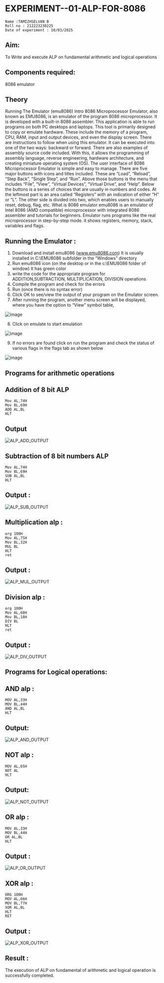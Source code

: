 # EXPERIMENT--01-ALP-FOR-8086
```
Name :TAMIZHSELVAN B
Roll no : 212223230225
Date of experiment : 10/03/2025
```

## Aim:
To Write and execute ALP on fundamental arithmetic and logical operations
## Components required:
8086  emulator 
## Theory 
Running The Emulator (emu8086) Intro 8086 Microprocessor Emulator, also known as EMU8086, is an emulator of the program 8086 microprocessor. It is developed with a built-in 8086 assembler. This application is able to run programs on both PC desktops and laptops. This tool is primarily designed to copy or emulate hardware. These include the memory of a program, CPU, RAM, input and output devices, and even the display screen. There are instructions to follow when using this emulator. It can be executed into one of the two ways: backward or forward. There are also examples of assembly source code included. With this, it allows the programming of assembly language, reverse engineering, hardware architecture, and creating miniature operating system (OS). The user interface of 8086 Microprocessor Emulator is simple and easy to manage. There are five major buttons with icons and titles included. These are “Load”, “Reload”, “Step Back”, “Single Step”, and “Run”. Above those buttons is the menu that includes “File”, “View”, “Virtual Devices”, “Virtual Drive”, and “Help”. Below the buttons is a series of choices that are usually in numbers and codes. At the leftmost part is an area called “Registers” with an indication of either “H” or “L”. The other side is divided into two, which enables users to manually reset, debug, flag, etc. What is 8086 emulator emu8086 is an emulator of Intel 8086 (AMD compatible) microprocessor with integrated 8086 assembler and tutorials for beginners. Emulator runs programs like the real microprocessor in step-by-step mode. it shows registers, memory, stack, variables and flags.


 ## Running the Emulator :
1.	Download and install emu8086 (www.emu8086.com) It is usually installed in C:\EMU8086 subfolder in the “Windows” directory
2.	Run  emu8086 icon (on the desktop or in the c:\EMU8086 folder of window) It has green color 
3.	write the code for the appropriate program for ADDITION,SUBTRACTION, MULTIPLICATION,  DIVISION operations 
4.	 Compile the program and check for the errors 
5.	Run (once there is no syntax error) 
6.	Click OK to see/view the output of your program on the Emulator screen. 
7.	After running the program, another menu screen will be displayed, where you have the option to “View” symbol table,

   
![image](https://user-images.githubusercontent.com/36288975/189273263-d65baae9-4b8f-4723-afb3-c0ffa4052b04.png)


8.	Click on emulate to start emulation 


![image](https://user-images.githubusercontent.com/36288975/189273273-9bb36ec1-e2e8-4892-8d35-37707332bfdc.png)


9.	If no errors are found click on run the program and check the status of various flags in the flags tab as shown below 

![image](https://user-images.githubusercontent.com/36288975/189273277-113a2a33-4a40-4ff8-95a5-ecd3a1f504fe.png)


## Programs for arithmetic  operations

## Addition  of 8 bit ALP 
```
Mov AL,74H
Mov BL,69H
ADD AL,BL
HLT
```
## Output  

![ALP_ADD_OUTPUT](https://github.com/user-attachments/assets/3b42a7e8-30e1-40c9-be44-e4547b44561c)

## Subtraction   of 8 bit numbers  ALP 
```
Mov AL,74H
Mov BL,69H
SUB AL,BL
HLT
```
## Output :

![ALP_SUB_OUTPUT](https://github.com/user-attachments/assets/4e3d4c0c-f4da-4e15-9f7c-99e4e3a628e0)


## Multiplication alp :
```
org 100H
Mov AL,75H
Mov BL,32H
MUL BL
HLT 
ret
```
 ## Output  :

 ![ALP_MUL_OUTPUT](https://github.com/user-attachments/assets/a40ae261-4a38-4a42-b83d-39602db1f850)

## Division alp :
```
org 100H
Mov AL,68H
Mov BL,18H
DIV BL
HLT 
ret
```
## Output  :

![ALP_DIV_OUTPUT](https://github.com/user-attachments/assets/83703aac-48c9-4028-8458-c0261b7c6dcf)


## Programs for Logical operations:

## AND alp :
```
MOV AL,33H
MOV BL,44H
AND AL,BL
HLT
```

## Output:

![ALP_AND_OUTPUT](https://github.com/user-attachments/assets/8f3e7190-9498-4036-92d0-36544d1a27f8)

## NOT alp :
```
MOV AL,65H
NOT AL
HLT
```

## Output:

![ALP_NOT_OUTPUT](https://github.com/user-attachments/assets/1d76be5c-e582-4e54-bcba-679f33eeb83a)

## OR alp :
```
MOV AL,33H
MOV BL,44H
OR AL,BL
HLT
```

## Output :

![ALP_OR_OUTPUT](https://github.com/user-attachments/assets/9026cac4-c94a-4006-92db-caecf215ce2f)


## XOR alp :

```
ORG 100H
MOV AL,66H
MOV BL,77H
XOR AL,BL
HLT
RET
```

## Output :

![ALP_XOR_OUTPUT](https://github.com/user-attachments/assets/f9247015-68a0-43a3-87dd-af858fa0d9be)


## Result :

The execution of ALP on fundamental of arithmetic and logical operation is successfully completed. 







